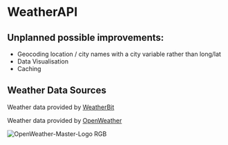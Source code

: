 # WeatherAPI

## Unplanned possible improvements:

- Geocoding location / city names with a city variable rather than long/lat
- Data Visualisation
- Caching


## Weather Data Sources

Weather data provided by [WeatherBit](https://www.weatherbit.io/)

Weather data provided by [OpenWeather](https://openweathermap.org/)

![OpenWeather-Master-Logo RGB](https://github.com/BenSisk/WeatherAPI/assets/43730029/02401a9a-d255-46c7-a16e-6508caca7fd9)
